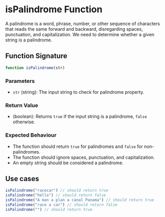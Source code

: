 # isPalindrome Function

A palindrome is a word, phrase, number, or other sequence of characters that reads the same forward and backward, disregarding spaces, punctuation, and capitalization. We need to determine whether a given string is a palindrome. 

## Function Signature
```javascript
function isPalindrome(str)
```

### Parameters
- `str` (string): The input string to check for palindrome property.

### Return Value
- (boolean): Returns `true` if the input string is a palindrome, `false` otherwise.

### Expected Behaviour
- The function should return `true` for palindromes and `false` for non-palindromes.
- The function should ignore spaces, punctuation, and capitalization.
- An empty string should be considered a palindrome.

## Use cases
```javascript
isPalindrome("racecar") // should return true
isPalindrome("hello") // should return false
isPalindrome("A man a plan a canal Panama") // should return true
isPalindrome("race a car") // should return false
isPalindrome("") // should return true
```
